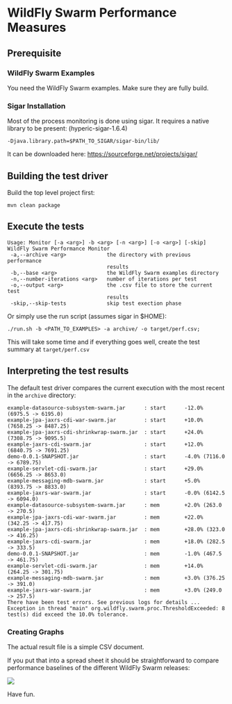 # WildFly Swarm Performance Measures

## Prerequisite

### WildFly Swarm Examples
You need the WildFly Swarm examples. Make sure they are fully build.

### Sigar Installation

Most of the process monitoring is done using sigar. It requires a native library to be present:
(hyperic-sigar-1.6.4)

```
-Djava.library.path=$PATH_TO_SIGAR/sigar-bin/lib/
```

It can be downloaded here:
https://sourceforge.net/projects/sigar/

## Building the test driver

Build the top level project first:

```
mvn clean package
```


## Execute the tests

```
Usage: Monitor [-a <arg>] -b <arg> [-n <arg>] [-o <arg>] [-skip]
WildFly Swarm Performance Monitor
 -a,--archive <arg>             the directory with previous performance
                                results
 -b,--base <arg>                the WildFly Swarm examples directory
 -n,--number-iterations <arg>   number of iterations per test
 -o,--output <arg>              the .csv file to store the current test
                                results
 -skip,--skip-tests             skip test exection phase
```

Or simply use the run script (assumes sigar in $HOME):

```
./run.sh -b <PATH_TO_EXAMPLES> -a archive/ -o target/perf.csv;
```

This will take some time and if everything goes well,
create the test summary at `target/perf.csv`

## Interpreting the test results

The default test driver compares the current execution with the most recent in the `archive` directory:

```
example-datasource-subsystem-swarm.jar      : start      -12.0% (6975.5 -> 6195.0)
example-jpa-jaxrs-cdi-war-swarm.jar         : start      +10.0% (7658.25 -> 8487.25)
example-jpa-jaxrs-cdi-shrinkwrap-swarm.jar  : start      +24.0% (7308.75 -> 9095.5)
example-jaxrs-cdi-swarm.jar                 : start      +12.0% (6840.75 -> 7691.25)
demo-0.0.1-SNAPSHOT.jar                     : start      -4.0% (7116.0 -> 6789.75)
example-servlet-cdi-swarm.jar               : start      +29.0% (6656.25 -> 8653.0)
example-messaging-mdb-swarm.jar             : start      +5.0% (8393.75 -> 8833.0)
example-jaxrs-war-swarm.jar                 : start      -0.0% (6142.5 -> 6094.0)
example-datasource-subsystem-swarm.jar      : mem        +2.0% (263.0 -> 270.5)
example-jpa-jaxrs-cdi-war-swarm.jar         : mem        +22.0% (342.25 -> 417.75)
example-jpa-jaxrs-cdi-shrinkwrap-swarm.jar  : mem        +28.0% (323.0 -> 416.25)
example-jaxrs-cdi-swarm.jar                 : mem        +18.0% (282.5 -> 333.5)
demo-0.0.1-SNAPSHOT.jar                     : mem        -1.0% (467.5 -> 461.75)
example-servlet-cdi-swarm.jar               : mem        +14.0% (264.25 -> 301.75)
example-messaging-mdb-swarm.jar             : mem        +3.0% (376.25 -> 391.0)
example-jaxrs-war-swarm.jar                 : mem        +3.0% (249.0 -> 257.5)
There have been test errors. See previous logs for details ...
Exception in thread "main" org.wildfly.swarm.proc.ThresholdExceeded: 8 test(s) did exceed the 10.0% tolerance.
```

### Creating Graphs
The actual result file is a simple CSV document.

If you put that into a spread sheet it should be straightforward to compare performance baselines of
the different WildFly Swarm releases:

<img src="https://raw.githubusercontent.com/wildfly-swarm/process-monitor/master/assets/graph.png"/>

Have fun.
